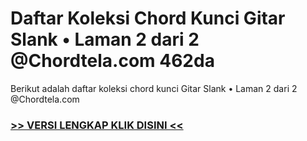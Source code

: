 
 # Daftar Koleksi Chord  Kunci Gitar Slank • Laman 2 dari 2 @Chordtela.com 462da


Berikut adalah daftar koleksi chord  kunci Gitar Slank • Laman 2 dari 2 @Chordtela.com

###  <a href="https://shortlighzx.web.app?sq=Daftar Koleksi Chord  Kunci Gitar Slank • Laman 2 dari 2 @Chordtela.com"> >> VERSI LENGKAP KLIK DISINI << </a>
